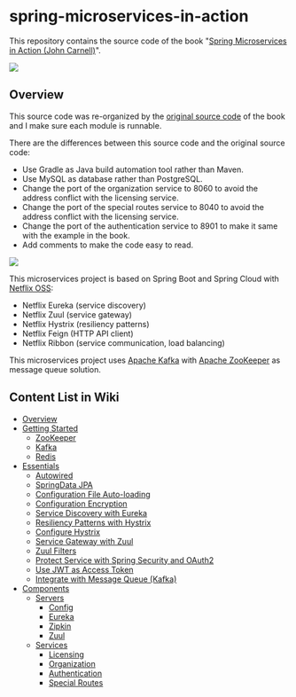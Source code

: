# spring-microservices-in-action

This repository contains the source code of the book "[Spring Microservices in Action (John Carnell)](https://www.manning.com/books/spring-microservices-in-action)".

![](https://github.com/wuyichen24/spring-microservices-in-action/blob/master/readme/pics/Carnell-Spring-HI.png)

## Overview
This source code was re-organized by the [original source code](https://www.manning.com/downloads/1578) of the book and I make sure each module is runnable.

There are the differences between this source code and the original source code:
- Use Gradle as Java build automation tool rather than Maven.
- Use MySQL as database rather than PostgreSQL.
- Change the port of the organization service to 8060 to avoid the address conflict with the licensing service.
- Change the port of the special routes service to 8040 to avoid the address conflict with the licensing service.
- Change the port of the authentication service to 8901 to make it same with the example in the book.
- Add comments to make the code easy to read.

![](https://github.com/wuyichen24/spring-microservices-in-action/blob/master/readme/pics/whole_structure.png)

This microservices project is based on Spring Boot and Spring Cloud with [Netflix OSS](https://netflix.github.io/):
- Netflix Eureka (service discovery)
- Netflix Zuul (service gateway)
- Netflix Hystrix (resiliency patterns)
- Netflix Feign (HTTP API client)
- Netflix Ribbon (service communication, load balancing)

This microservices project uses [Apache Kafka](https://kafka.apache.org/) with [Apache ZooKeeper](https://zookeeper.apache.org/) as message queue solution.

## Content List in Wiki
- [Overview](https://github.com/wuyichen24/spring-microservices-in-action/wiki)
- [Getting Started](https://github.com/wuyichen24/spring-microservices-in-action/wiki/Getting-Started)
   - [ZooKeeper](https://github.com/wuyichen24/spring-microservices-in-action/wiki/Getting-Started#install-apache-zookeeper)
   - [Kafka](https://github.com/wuyichen24/spring-microservices-in-action/wiki/Getting-Started#install-apache-kafka)
   - [Redis](https://github.com/wuyichen24/spring-microservices-in-action/wiki/Getting-Started#install-redis)
- [Essentials](https://github.com/wuyichen24/spring-microservices-in-action/wiki/Essentials)
   - [Autowired](https://github.com/wuyichen24/spring-microservices-in-action/wiki/Autowired)
   - [SpringData JPA](https://github.com/wuyichen24/spring-microservices-in-action/wiki/SpringData-JPA)
   - [Configuration File Auto-loading](https://github.com/wuyichen24/spring-microservices-in-action/wiki/Configuration-File-Auto-loading)
   - [Configuration Encryption](https://github.com/wuyichen24/spring-microservices-in-action/wiki/Configuration-Encryption)
   - [Service Discovery with Eureka](https://github.com/wuyichen24/spring-microservices-in-action/wiki/Service-Discovery-with-Eureka)
   - [Resiliency Patterns with Hystrix](https://github.com/wuyichen24/spring-microservices-in-action/wiki/Resiliency-Patterns-with-Hystrix)
   - [Configure Hystrix](https://github.com/wuyichen24/spring-microservices-in-action/wiki/Configure-Hystrix)
   - [Service Gateway with Zuul](https://github.com/wuyichen24/spring-microservices-in-action/wiki/Service-Gateway-with-Zuul)
   - [Zuul Filters](https://github.com/wuyichen24/spring-microservices-in-action/wiki/Zuul-Filters)
   - [Protect Service with Spring Security and OAuth2](https://github.com/wuyichen24/spring-microservices-in-action/wiki/Protect-Service-with-Spring-Security-and-OAuth2)
   - [Use JWT as Access Token](https://github.com/wuyichen24/spring-microservices-in-action/wiki/Use-JWT-as-Access-Token)
   - [Integrate with Message Queue (Kafka)](https://github.com/wuyichen24/spring-microservices-in-action/wiki/Integrate-with-Message-Queue-(Kafka))
- [Components](https://github.com/wuyichen24/spring-microservices-in-action/wiki/Components)
   - [Servers]()
      - [Config](https://github.com/wuyichen24/spring-microservices-in-action/wiki/Config-Server)
      - [Eureka](https://github.com/wuyichen24/spring-microservices-in-action/wiki/Eureka-Server)
      - [Zipkin](https://github.com/wuyichen24/spring-microservices-in-action/wiki/Zipkin-Server)
      - [Zuul](https://github.com/wuyichen24/spring-microservices-in-action/wiki/Zuul-Server)
   - [Services]()
      - [Licensing](https://github.com/wuyichen24/spring-microservices-in-action/wiki/Licensing-Service)
      - [Organization](https://github.com/wuyichen24/spring-microservices-in-action/wiki/Organization-Service)
      - [Authentication](https://github.com/wuyichen24/spring-microservices-in-action/wiki/Authentication-Service)
      - [Special Routes](https://github.com/wuyichen24/spring-microservices-in-action/wiki/Special-Routes-Service)

